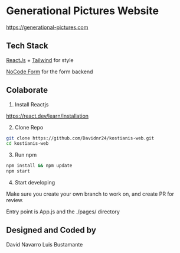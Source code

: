 # Generational Pictures Website

https://generational-pictures.com

## Tech Stack

[ReactJs](https://react.dev/) + [Tailwind](https://tailwindcss.com/) for style


[NoCode Form](https://nocodeform.io/) for the form backend


## Colaborate

1. Install Reactjs

https://react.dev/learn/installation

2. Clone Repo

```bash
git clone https://github.com/Davidnr24/kostianis-web.git
cd kostianis-web
```

3. Run npm

```bash
npm install && npm update
npm start
```


4. Start developing

Make sure you create your own branch to work on, and create PR for review.

Entry point is App.js and the ./pages/ directory

## Designed and Coded by 

David Navarro
Luis Bustamante
